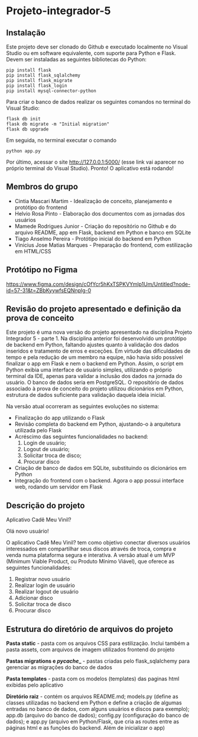 # Projeto-integrador-5

## Instalação
Este projeto deve ser clonado do Github e executado localmente no Visual Studio ou em software equivalente, com suporte para Python e Flask.
Devem ser instaladas as seguintes bibliotecas do Python:
~~~
pip install flask
pip install flask_sqlalchemy
pip install flask_migrate
pip install flask_login
pip install mysql-connector-python
~~~

Para criar o banco de dados realizar os seguintes comandos no terminal do Visual Studio:
~~~
flask db init
flask db migrate -m "Initial migration"
flask db upgrade
~~~
Em seguida, no terminal executar o comando
~~~
python app.py
~~~
Por último, acessar o site http://127.0.0.1:5000/ (esse link vai aparecer no próprio terminal do Visual Studio). Pronto! O aplicativo está rodando!

## Membros do grupo
* Cintia Mascari Martim - Idealização de conceito, planejamento e protótipo do frontend
* Helvio Rosa Pinto - Elaboração dos documentos com as jornadas dos usuários
* Mamede Rodrigues Junior - Criação do repositório no Github e do arquivo README, app em Flask, backend em Python e banco em SQLite
* Tiago Anselmo Pereira - Protótipo inicial do backend em Python
* Vinicius Jose Matias Marques - Preparação do frontend, com estilização em HTML/CSS

## Protótipo no Figma
https://www.figma.com/design/cOfYcr5hKxTSPKVYmlp1Um/Untitled?node-id=57-31&t=ZBbKyywfsEQNnplg-0

## Revisão do projeto apresentado e definição da prova de conceito
Este projeto é uma nova versão do projeto apresentado na disciplina Projeto Integrador 5 - parte 1. Na disciplina anterior foi desenvolvido um protótipo de backend em Python, faltando ajustes quanto à validação dos dados inseridos e tratamento de erros e exceções. Em virtude das dificuldades de tempo e pela redução de um membro na equipe, não havia sido possível finalizar o app em Flask e nem o backend em Python. Assim, o script em Python exibia uma interface de usuário simples, utilizando o próprio terminal da IDE, apenas para validar a inclusão dos dados na jornada do usuário. O banco de dados seria em PostgreSQL. O repositório de dados associado à prova de conceito do projeto utilizou dicionários em Python, estrutura de dados suficiente para validação daquela ideia inicial.

Na versão atual ocorreram as seguintes evoluções no sistema:
* Finalização do app utilizando o Flask
* Revisão completa do backend em Python, ajustando-o à arquitetura utilizada pelo Flask
* Acréscimo das seguintes funcionalidades no backend:
   1. Login de usuário;
   2. Logout de usuário;
   3. Solicitar troca de disco;
   4. Procurar disco
* Criação de banco de dados em SQLite, substituindo os dicionários em Python
* Integração do frontend com o backend. Agora o app possui interface web, rodando um servidor em Flask

## Descrição do projeto
Aplicativo Cadê Meu Vinil?

Olá novo usuário!

O aplicativo Cadê Meu Vinil? tem como objetivo conectar diversos usuários interessados em compartilhar seus discos através de troca, compra e venda numa plataforma segura e interativa. A versão atual é um MVP (Minimum Viable Product, ou Produto Mínimo Viável), que oferece as seguintes funcionalidades:
1. Registrar novo usuário
2. Realizar login de usuário
3. Realizar logout de usuário
4. Adicionar disco
5. Solicitar troca de disco
6. Procurar disco

## Estrutura do diretório de arquivos do projeto
**Pasta static** - pasta com os arquivos CSS para estilização. Inclui também a pasta assets, com arquivos de imagem utilizados frontend do projeto

**Pastas migrations e _pycache__** - pastas criadas pelo flask_sqlalchemy para gerenciar as migrações do banco de dados

**Pasta templates** - pasta com os modelos (templates) das paginas html exibidas pelo aplicativo

**Diretório raiz** - contém os arquivos README.md; models.py (define as classes utilizadas no backend em Python e define a criação de algumas entradas no banco de dados, com alguns usuários e discos para exemplo); app.db (arquivo do banco de dados); config.py (configuração do banco de dados); e app.py (arquivo em Python/Flask, que cria as routes entre as páginas html e as funções do backend. Além de inicializar o app)



